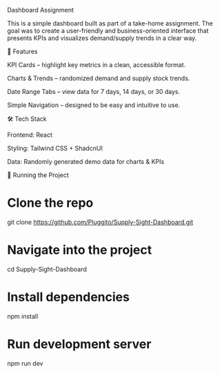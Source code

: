 Dashboard Assignment

This is a simple dashboard built as part of a take-home assignment. The goal was to create a user-friendly and business-oriented interface that presents KPIs and visualizes demand/supply trends in a clear way.

🚀 Features

KPI Cards – highlight key metrics in a clean, accessible format.

Charts & Trends – randomized demand and supply stock trends.

Date Range Tabs – view data for 7 days, 14 days, or 30 days.

Simple Navigation – designed to be easy and intuitive to use.

🛠️ Tech Stack

Frontend: React 

Styling: Tailwind CSS + ShadcnUI

Data: Randomly generated demo data for charts & KPIs

📂 Running the Project

# Clone the repo
git clone https://github.com/Pluggito/Supply-Sight-Dashboard.git

# Navigate into the project
cd Supply-Sight-Dashboard

# Install dependencies
npm install

# Run development server
npm run dev
